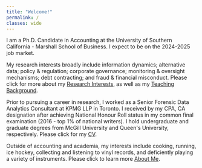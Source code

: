 ```yaml
---
title: "Welcome!"
permalink: /
classes: wide
---
```


I am a Ph.D. Candidate in Accounting at the University of Southern California - Marshall School of Business. I expect to be on the 2024-2025 job market.

My research interests broadly include information dynamics; alternative data; policy & regulation; corporate governance; monitoring & oversight mechanisms; debt contracting; and fraud & financial misconduct. Please click for more about my [Research Interests](/research/), as well as my [Teaching Background](/teaching/).

Prior to pursuing a career in research, I worked as a Senior Forensic Data Analytics Consultant at KPMG LLP in Toronto. I received by my CPA, CA designation after achieving National Honour Roll status in my common final examination (2016 - top 1% of national writers). I hold undergraduate and graduate degrees from McGill University and Queen's University, respectively. Please click for my [CV](/cv/).

Outside of accounting and academia, my interests include cooking, running, ice hockey, collecting and listening to vinyl records, and deficiently playing a variety of instruments. Please click to learn more [About Me](/about-me/).
